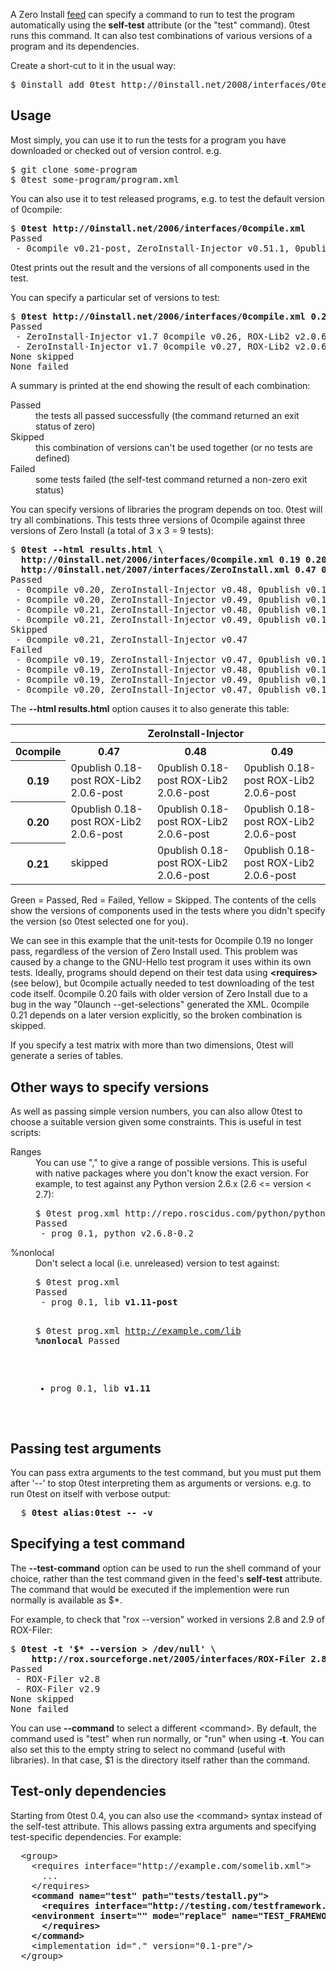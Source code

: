 <?xml version='1.0' encoding='utf-8'?>
<html lang="en">

<program name='0test'
	 author='Thomas Leonard'
	 feed='http://0install.net/2008/interfaces/0test.xml'
	 git='http://repo.or.cz/w/0test.git'
	 license='GNU General Public License'>

<p>
A Zero Install <a href='interface-spec.html'>feed</a> can specify a command to run to test the program automatically
using the <b>self-test</b> attribute (or the "test" command). 0test runs this command.
It can also test combinations of various versions of a program and its dependencies.
</p>

</program>

<p>
Create a short-cut to it in the usual way:
</p>

<pre>
$ 0install add 0test http://0install.net/2008/interfaces/0test.xml
</pre>

<h2>Usage</h2>

<p>
Most simply, you can use it to run the tests for a program you have downloaded or checked out of version control. e.g.
</p>

<pre>
$ git clone some-program
$ 0test some-program/program.xml
</pre>

<p>
You can also use it to test released programs, e.g. to test the default version of <a hef='0compile.html'>0compile</a>:
</p>

<pre>
$ <b>0test http://0install.net/2006/interfaces/0compile.xml</b>
Passed
 - 0compile v0.21-post, ZeroInstall-Injector v0.51.1, 0publish v0.18-post, ROX-Lib2 v2.0.6-post
</pre>

<p>
  0test prints out the result and the versions of all components used in the test.
</p>

<p>
You can specify a particular set of versions to test:
</p>

<pre>
$ <b>0test http://0install.net/2006/interfaces/0compile.xml 0.26 0.27</b>
Passed
 - ZeroInstall-Injector v1.7 0compile v0.26, ROX-Lib2 v2.0.6, python v2.7.3, 0publish v0.20
 - ZeroInstall-Injector v1.7 0compile v0.27, ROX-Lib2 v2.0.6, python v2.7.3, 0publish v0.20
None skipped
None failed
</pre>

<p>
A summary is printed at the end showing the result of each combination:
</p>

<dl>
 <dt>Passed</dt><dd>the tests all passed successfully (the command returned an exit status of zero)</dd>
 <dt>Skipped</dt><dd>this combination of versions can't be used together (or no tests are defined)</dd>
 <dt>Failed</dt><dd>some tests failed (the self-test command returned a non-zero exit status)</dd>
</dl>

<p>
You can specify versions of libraries the program depends on too. 0test will try all combinations.
This tests three versions of 0compile against three versions of Zero Install (a total of 3 x 3 = 9 tests):
</p>

<pre>$ <b>0test --html results.html \
  http://0install.net/2006/interfaces/0compile.xml 0.19 0.20 0.21 \
  http://0install.net/2007/interfaces/ZeroInstall.xml 0.47 0.48 0.49</b>
Passed
 - 0compile v0.20, ZeroInstall-Injector v0.48, 0publish v0.18-post, ROX-Lib2 v2.0.6-post
 - 0compile v0.20, ZeroInstall-Injector v0.49, 0publish v0.18-post, ROX-Lib2 v2.0.6-post
 - 0compile v0.21, ZeroInstall-Injector v0.48, 0publish v0.18-post, ROX-Lib2 v2.0.6-post
 - 0compile v0.21, ZeroInstall-Injector v0.49, 0publish v0.18-post, ROX-Lib2 v2.0.6-post
Skipped
 - 0compile v0.21, ZeroInstall-Injector v0.47
Failed
 - 0compile v0.19, ZeroInstall-Injector v0.47, 0publish v0.18-post, ROX-Lib2 v2.0.6-post
 - 0compile v0.19, ZeroInstall-Injector v0.48, 0publish v0.18-post, ROX-Lib2 v2.0.6-post
 - 0compile v0.19, ZeroInstall-Injector v0.49, 0publish v0.18-post, ROX-Lib2 v2.0.6-post
 - 0compile v0.20, ZeroInstall-Injector v0.47, 0publish v0.18-post, ROX-Lib2 v2.0.6-post
</pre>

<p>
  The <b>--html results.html</b> option causes it to also generate this table:
</p>

<table class="testresults"><tr><th/><th colspan="3">ZeroInstall-Injector</th></tr><tr><th>0compile</th><th>0.47</th><th>0.48</th><th>0.49</th></tr>
<tr><th>0.19</th><td class="failed">0publish 0.18-post
ROX-Lib2 2.0.6-post</td><td class="failed">0publish 0.18-post
ROX-Lib2 2.0.6-post</td><td class="failed">0publish 0.18-post
ROX-Lib2 2.0.6-post</td></tr>
<tr><th>0.20</th><td class="failed">0publish 0.18-post
ROX-Lib2 2.0.6-post</td><td class="passed">0publish 0.18-post
ROX-Lib2 2.0.6-post</td><td class="passed">0publish 0.18-post
ROX-Lib2 2.0.6-post</td></tr>
<tr><th>0.21</th><td class="skipped">skipped</td><td class="passed">0publish 0.18-post
ROX-Lib2 2.0.6-post</td><td class="passed">0publish 0.18-post
ROX-Lib2 2.0.6-post</td></tr>
</table>

<p>
Green = Passed, Red = Failed, Yellow = Skipped. The contents of the cells show the versions of components used in the tests where you didn't specify the version (so 0test selected
one for you).
</p>

<p>
  We can see in this example that the unit-tests for 0compile 0.19 no longer pass, regardless of the version of Zero Install used.
  This problem was caused by a change to the GNU-Hello test program it uses within its own tests. Ideally, programs should depend on their
  test data using <b>&lt;requires&gt;</b> (see below), but 0compile actually needed to test downloading of the test code itself.
  0compile 0.20 fails with older version of Zero Install due to a bug in the way "0launch --get-selections" generated the XML. 0compile 0.21 depends on
  a later version explicitly, so the broken combination is skipped.
</p>

<p>
If you specify a test matrix with more than two dimensions, 0test will generate a series of tables.
</p>

<h2>Other ways to specify versions</h2>

<p>
As well as passing simple version numbers, you can also allow 0test to choose a suitable version given some constraints. This is useful in test scripts:
</p>

<dl>
<dt>Ranges</dt>
<dd>You can use "," to give a range of possible versions. This is useful with native packages where you don't know the exact version. For example, to test against any Python version 2.6.x (2.6 &lt;= version &lt; 2.7):
<pre>
$ 0test prog.xml http://repo.roscidus.com/python/python 2.6,2.7
Passed
 - prog 0.1, python v2.6.8-0.2
</pre>
</dd>
<dt>%nonlocal</dt>
<dd>
Don't select a local (i.e. unreleased) version to test against:
<pre>
$ 0test prog.xml
Passed
 - prog 0.1, lib <b>v1.11-post</b>

$ 0test prog.xml http://example.com/lib <b>%nonlocal</b>
Passed
 - prog 0.1, lib <b>v1.11</b>
</pre>
</dd>
</dl>

<h2>Passing test arguments</h2>

<p>
  You can pass extra arguments to the test command, but you must put them after '--' to stop 0test interpreting them as arguments or versions. e.g. to run 0test on itself with verbose output:
</p>

<pre>
  $ <b>0test alias:0test -- -v</b>
</pre>

<h2>Specifying a test command</h2>

<p>
  The <b>--test-command</b> option can be used to run the shell command of your choice, rather than the test
  command given in the feed's <b>self-test</b> attribute. The command that would be executed if the implemention were run normally is available as $*.
</p>
    
<p>
  For example, to check that "rox --version" worked in versions 2.8 and 2.9 of
  ROX-Filer:
</p>
    
<pre>$ <b>0test -t '$* --version > /dev/null' \
    http://rox.sourceforge.net/2005/interfaces/ROX-Filer 2.8 2.9</b>
Passed
 - ROX-Filer v2.8
 - ROX-Filer v2.9
None skipped
None failed
</pre>

<p>
  You can use <b>--command</b> to select a different &lt;command&gt;. By default, the command used is "test" when run normally, or "run" when using <b>-t</b>. You can also set this to the empty string to select no command (useful with libraries). In that case, $1 is the directory itself rather than the command.
</p>

<h2>Test-only dependencies</h2>

<p>
  Starting from 0test 0.4, you can also use the &lt;command&gt; syntax instead of the self-test attribute. This allows passing extra arguments and specifying test-specific dependencies. For example:
</p>

<pre>
  &lt;group&gt;
    &lt;requires interface="http://example.com/somelib.xml"&gt;
      ...
    &lt;/requires&gt;
    <b>&lt;command name="test" path="tests/testall.py"&gt;</b>
      <b>&lt;requires interface="http://testing.com/testframework.xml"&gt;</b>
	<b>&lt;environment insert="" mode="replace" name="TEST_FRAMEWORK"/&gt;</b>
      <b>&lt;/requires&gt;</b>
    <b>&lt;/command&gt;</b>
    &lt;implementation id="." version="0.1-pre"/&gt;
  &lt;/group&gt;
</pre>

</html>
